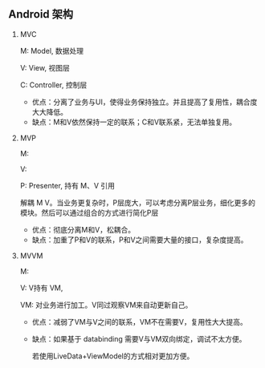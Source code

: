 ## Android 架构

1. MVC

   M: Model, 数据处理

   V:  View, 视图层

   C: Controller, 控制层

   - 优点：分离了业务与UI，使得业务保持独立。并且提高了复用性，耦合度大大降低。
   - 缺点：M和V依然保持一定的联系；C和V联系紧，无法单独复用。

1. MVP

   M:

   V:

   P: Presenter, 持有 M、V 引用

   解耦 M V。当业务更复杂时，P层庞大，可以考虑分离P层业务，细化更多的模块。然后可以通过组合的方式进行简化P层

   - 优点：彻底分离M和V，松耦合。
   - 缺点：加重了P和V的联系，P和V之间需要大量的接口，复杂度提高。

2. MVVM

   M:

   V:  V持有 VM, 

   VM: 对业务进行加工。V同过观察VM来自动更新自己。

   - 优点：减弱了VM与V之间的联系，VM不在需要V，复用性大大提高。

   - 缺点：如果基于 databinding 需要V与VM双向绑定，调试不太方便。

     若使用LiveData+ViewModel的方式相对更加方便。
